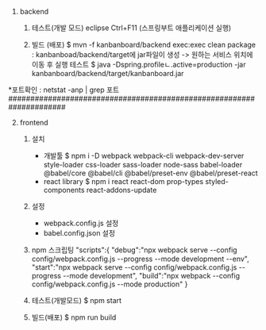 1. backend
	1) 테스트(개발 모드)
		eclipse Ctrl+F11 (스프링부트 애플리케이션 실행)
	
	2) 빌드 (배포)
		$ mvn -f kanbanboard/backend exec:exec clean package
			: kanbanboad/backend/target에 jar파일이 생성 -> 원하는 서비스 위치에 이동 후 실행
		테스트
		$ java -Dspring.profileㄴ.active=production -jar kanbanboard/backend/target/kanbanboard.jar


*포트확인 : netstat -anp | grep 포트
#####################################################################	

2. frontend
	1) 설치
    	- 개발툴
       		$ npm i -D webpack webpack-cli webpack-dev-server style-loader css-loader sass-loader node-sass babel-loader @babel/core @babel/cli @babel/preset-env @babel/preset-react
     	- react library
       		$ npm i react react-dom prop-types styled-components react-addons-update

	2) 설정
		- webpack.config.js 설정
		- babel.config.json 설정
		
	3) npm 스크립팅
	    "scripts":{
        	"debug":"npx webpack serve --config config/webpack.config.js --progress --mode development --env",
        	"start":"npx webpack serve --config config/webpack.config.js --progress --mode development",
        	"build":"npx webpack --config config/webpack.config.js --mode production"
   		 }

	4) 테스트(개발모드)
		$ npm start 
	5) 빌드(배포)
		$ npm run build
	
